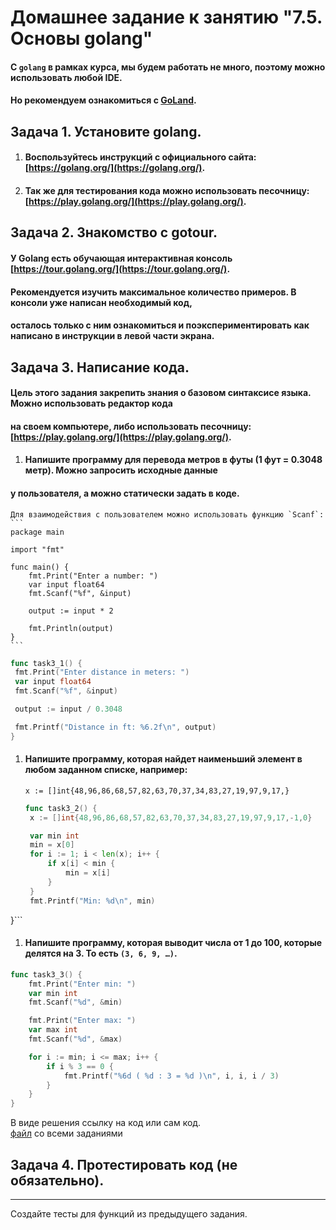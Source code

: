 # Домашнее задание к занятию "7.5. Основы golang"

#### С `golang` в рамках курса, мы будем работать не много, поэтому можно использовать любой IDE. 
#### Но рекомендуем ознакомиться с [GoLand](https://www.jetbrains.com/ru-ru/go/).  

## Задача 1. Установите golang.
1. #### Воспользуйтесь инструкций с официального сайта: [https://golang.org/](https://golang.org/).
2. #### Так же для тестирования кода можно использовать песочницу: [https://play.golang.org/](https://play.golang.org/).

## Задача 2. Знакомство с gotour.
#### У Golang есть обучающая интерактивная консоль [https://tour.golang.org/](https://tour.golang.org/). 
#### Рекомендуется изучить максимальное количество примеров. В консоли уже написан необходимый код, 
#### осталось только с ним ознакомиться и поэкспериментировать как написано в инструкции в левой части экрана.  

## Задача 3. Написание кода. 
#### Цель этого задания закрепить знания о базовом синтаксисе языка. Можно использовать редактор кода 
#### на своем компьютере, либо использовать песочницу: [https://play.golang.org/](https://play.golang.org/).

1. #### Напишите программу для перевода метров в футы (1 фут = 0.3048 метр). Можно запросить исходные данные 
#### у пользователя, а можно статически задать в коде.
    Для взаимодействия с пользователем можно использовать функцию `Scanf`:
    ```
    package main
    
    import "fmt"
    
    func main() {
        fmt.Print("Enter a number: ")
        var input float64
        fmt.Scanf("%f", &input)
    
        output := input * 2
    
        fmt.Println(output)    
    }
    ```
   ```go
   func task3_1() {
    fmt.Print("Enter distance in meters: ")
    var input float64
    fmt.Scanf("%f", &input)

    output := input / 0.3048

    fmt.Printf("Distance in ft: %6.2f\n", output)
}
```
1. #### Напишите программу, которая найдет наименьший элемент в любом заданном списке, например:
    ```
    x := []int{48,96,86,68,57,82,63,70,37,34,83,27,19,97,9,17,}
    ```
   ```go
   func task3_2() {
    x := []int{48,96,86,68,57,82,63,70,37,34,83,27,19,97,9,17,-1,0}

    var min int
    min = x[0]
    for i := 1; i < len(x); i++ {
        if x[i] < min {
            min = x[i]
        }
    }
    fmt.Printf("Min: %d\n", min)
}```
1. #### Напишите программу, которая выводит числа от 1 до 100, которые делятся на 3. То есть `(3, 6, 9, …)`.
```go
func task3_3() {
    fmt.Print("Enter min: ")
    var min int
    fmt.Scanf("%d", &min)

    fmt.Print("Enter max: ")
    var max int
    fmt.Scanf("%d", &max)

    for i := min; i <= max; i++ {
        if i % 3 == 0 {
            fmt.Printf("%6d ( %d : 3 = %d )\n", i, i, i / 3)
        }
    }
}
```
В виде решения ссылку на код или сам код.  
[файл](task3.go) со всеми заданиями  
## Задача 4. Протестировать код (не обязательно).
----
Создайте тесты для функций из предыдущего задания. 